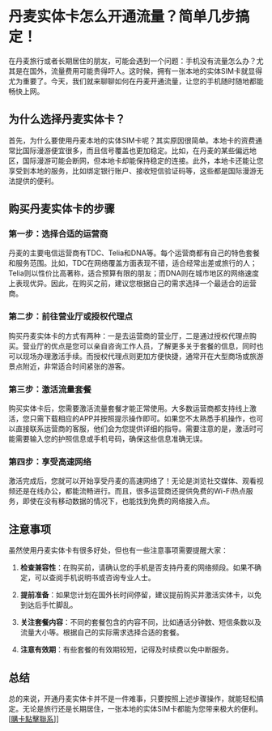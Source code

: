 # 丹麦实体卡怎么开通流量？简单几步搞定！

在丹麦旅行或者长期居住的朋友，可能会遇到一个问题：手机没有流量怎么办？尤其是在国外，流量费用可能贵得吓人。这时候，拥有一张本地的实体SIM卡就显得尤为重要了。今天，我们就来聊聊如何在丹麦开通流量，让您的手机随时随地都能畅快上网。

## 为什么选择丹麦实体卡？

首先，为什么要使用丹麦本地的实体SIM卡呢？其实原因很简单。本地卡的资费通常比国际漫游便宜很多，而且信号覆盖也更加稳定。比如，在丹麦的某些偏远地区，国际漫游可能会断网，但本地卡却能保持稳定的连接。此外，本地卡还能让您享受到本地的服务，比如绑定银行账户、接收短信验证码等，这些都是国际漫游无法提供的便利。

## 购买丹麦实体卡的步骤

### 第一步：选择合适的运营商

丹麦的主要电信运营商有TDC、Telia和DNA等。每个运营商都有自己的特色套餐和服务范围。比如，TDC在网络覆盖方面表现不错，适合经常出差或旅行的人；Telia则以性价比高著称，适合预算有限的朋友；而DNA则在城市地区的网络速度上表现优异。因此，在购买之前，建议您根据自己的需求选择一个最适合的运营商。

### 第二步：前往营业厅或授权代理点

购买丹麦实体卡的方式有两种：一是去运营商的营业厅，二是通过授权代理点购买。营业厅的优点是您可以亲自咨询工作人员，了解更多关于套餐的信息，同时也可以现场办理激活手续。而授权代理点则更加方便快捷，通常开在大型商场或旅游景点附近，非常适合时间紧张的游客。

### 第三步：激活流量套餐

购买实体卡后，您需要激活流量套餐才能正常使用。大多数运营商都支持线上激活，您只需下载相应的APP并按照提示操作即可。如果您不太熟悉手机操作，也可以直接联系运营商的客服，他们会为您提供详细的指导。需要注意的是，激活时可能需要输入您的护照信息或手机号码，确保这些信息准确无误。

### 第四步：享受高速网络

激活完成后，您就可以开始享受丹麦的高速网络了！无论是浏览社交媒体、观看视频还是在线办公，都能流畅进行。而且，很多运营商还提供免费的Wi-Fi热点服务，即使在没有移动数据的情况下，也能找到免费的网络接入点。

## 注意事项

虽然使用丹麦实体卡有很多好处，但也有一些注意事项需要提醒大家：

1. **检查兼容性**：在购买前，请确认您的手机是否支持丹麦的网络频段。如果不确定，可以查阅手机说明书或咨询专业人士。
   
2. **提前准备**：如果您计划在国外长时间停留，建议提前购买并激活实体卡，以免到达后手忙脚乱。

3. **关注套餐内容**：不同的套餐包含的内容不同，比如通话分钟数、短信条数以及流量大小等。根据自己的实际需求选择合适的套餐。

4. **注意有效期**：有些套餐的有效期较短，记得及时续费以免中断服务。

## 总结

总的来说，开通丹麦实体卡并不是一件难事，只要按照上述步骤操作，就能轻松搞定。无论是旅行还是长期居住，一张本地的实体SIM卡都能为您带来极大的便利。[[購卡點擊聯系](https://t.me/s/esim1088)]]